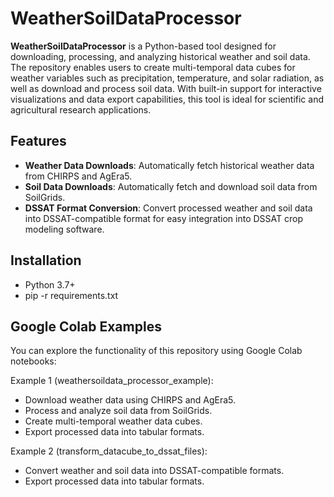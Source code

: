 # WeatherSoilDataProcessor

**WeatherSoilDataProcessor** is a Python-based tool designed for downloading, processing, and analyzing historical weather and soil data. The repository enables users to create multi-temporal data cubes for weather variables such as precipitation, temperature, and solar radiation, as well as download and process soil data. With built-in support for interactive visualizations and data export 
capabilities, this tool is ideal for scientific and agricultural research applications.

## Features
* **Weather Data Downloads**: Automatically fetch historical weather data from CHIRPS and AgEra5.
* **Soil Data Downloads**: Automatically fetch and download soil data from SoilGrids.
* **DSSAT Format Conversion**: Convert processed weather and soil data into DSSAT-compatible format for easy integration into DSSAT crop modeling software.

## Installation

* Python 3.7+
* pip -r requirements.txt

## Google Colab Examples

You can explore the functionality of this repository using Google Colab notebooks:

Example 1 (weathersoildata_processor_example):
- Download weather data using CHIRPS and AgEra5.
- Process and analyze soil data from SoilGrids.
- Create multi-temporal weather data cubes.
- Export processed data into tabular formats.

Example 2 (transform_datacube_to_dssat_files):
- Convert weather and soil data into DSSAT-compatible formats.
- Export processed data into tabular formats.
